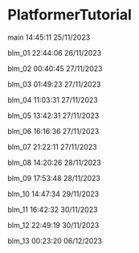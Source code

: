 # PlatformerTutorial

main   14:45:11   25/11/2023

blm_01   22:44:06   26/11/2023

blm_02   00:40:45   27/11/2023

blm_03   01:49:23   27/11/2023

blm_04   11:03:31   27/11/2023

blm_05   13:42:31   27/11/2023

blm_06   16:16:36   27/11/2023

blm_07   21:22:11   27/11/2023

blm_08   14:20:26   28/11/2023

blm_09   17:53:48   28/11/2023

blm_10   14:47:34   29/11/2023

blm_11   16:42:32   30/11/2023

blm_12   22:49:19   30/11/2023

blm_13   00:23:20   06/12/2023
